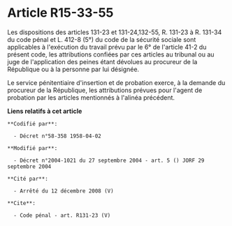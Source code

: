 # Article R15-33-55

Les dispositions des articles 131-23 et 131-24,132-55, R. 131-23 à R. 131-34 du code pénal et L. 412-8 (5°) du code de la
sécurité sociale sont applicables à l'exécution du travail prévu par le 6° de l'article 41-2 du présent code, les
attributions confiées par ces articles au tribunal ou au juge de l'application des peines étant dévolues au procureur de la
République ou à la personne par lui désignée. 

Le service pénitentiaire d'insertion et de probation exerce, à la demande du procureur de la République, les attributions
prévues pour l'agent de probation par les articles mentionnés à l'alinéa précédent.

**Liens relatifs à cet article**

	**Codifié par**:

	  - Décret n°58-358 1958-04-02

	**Modifié par**:

	  - Décret n°2004-1021 du 27 septembre 2004 - art. 5 () JORF 29 septembre 2004

	**Cité par**:

	  - Arrêté du 12 décembre 2008 (V)

	**Cite**:

	  - Code pénal - art. R131-23 (V)

